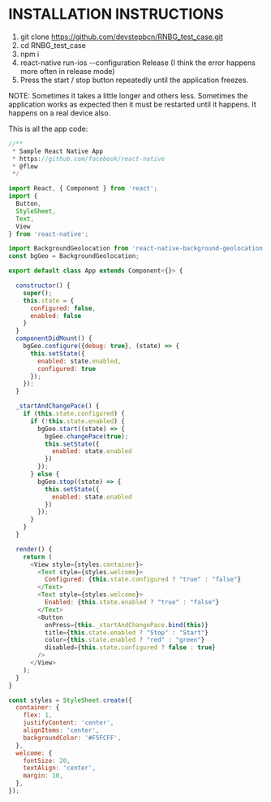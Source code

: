 # INSTALLATION INSTRUCTIONS

1. git clone https://github.com/devstepbcn/RNBG_test_case.git
2. cd RNBG_test_case
3. npm i
4. react-native run-ios --configuration Release  (I think the error happens more often in release mode)
5. Press the start / stop button repeatedly until the application freezes. 

NOTE: Sometimes it takes a little longer and others less. Sometimes the application works as expected then it must be restarted until it happens. It happens on a real device also.

This is all the app code:

```js
//**
 * Sample React Native App
 * https://github.com/facebook/react-native
 * @flow
 */

import React, { Component } from 'react';
import {
  Button,
  StyleSheet,
  Text,
  View
} from 'react-native';

import BackgroundGeolocation from 'react-native-background-geolocation'
const bgGeo = BackgroundGeolocation;

export default class App extends Component<{}> {

  constructor() {
    super();
    this.state = {
      configured: false,
      enabled: false
    }
  }
  componentDidMount() {
    bgGeo.configure({debug: true}, (state) => {
      this.setState({
        enabled: state.enabled,
        configured: true
      });
    });
  }

  _startAndChangePace() {
    if (this.state.configured) {
      if (!this.state.enabled) {
        bgGeo.start((state) => {
          bgGeo.changePace(true);
          this.setState({
            enabled: state.enabled
          })
        });
      } else {
        bgGeo.stop((state) => {          
          this.setState({
            enabled: state.enabled            
          })
        });
      }
    }
  }

  render() {
    return (
      <View style={styles.container}>
        <Text style={styles.welcome}>
          Configured: {this.state.configured ? "true" : "false"}
        </Text>
        <Text style={styles.welcome}>
          Enabled: {this.state.enabled ? "true" : "false"}
        </Text>
        <Button
          onPress={this._startAndChangePace.bind(this)}
          title={this.state.enabled ? "Stop" : "Start"}
          color={this.state.enabled ? "red" : "green"}
          disabled={this.state.configured ? false : true}
        />
      </View>
    );
  }
}

const styles = StyleSheet.create({
  container: {
    flex: 1,
    justifyContent: 'center',
    alignItems: 'center',
    backgroundColor: '#F5FCFF',
  },
  welcome: {
    fontSize: 20,
    textAlign: 'center',
    margin: 10,
  },
});

```
